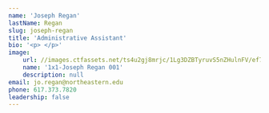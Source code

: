 ```yaml
---
name: 'Joseph Regan'
lastName: Regan
slug: joseph-regan
title: 'Administrative Assistant'
bio: '<p> </p>'
image:
    url: //images.ctfassets.net/ts4u2gj8mrjc/1Lg3DZBTyruvS5nZHulnFV/ef7659b1f2baedf29523a92874186378/1x1-Joseph_Regan_001.jpg
    name: '1x1-Joseph Regan 001'
    description: null
email: jo.regan@northeastern.edu
phone: 617.373.7820
leadership: false
---
```

